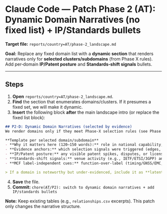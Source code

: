 # Claude Code — Patch Phase 2 (AT): Dynamic Domain Narratives (no fixed list) + IP/Standards bullets

**Target file:** `reports/country=AT/phase-2_landscape.md`

**Goal:** Replace any fixed domain list with a **dynamic section** that renders narratives only for **selected clusters/subdomains** (from Phase X rules). Add per‑domain **IP/Patent posture** and **Standards‑shift signals** bullets.

---

## Steps
1) **Open** `reports/country=AT/phase-2_landscape.md`.
2) **Find** the section that enumerates domains/clusters. If it presumes a fixed set, we will make it dynamic.
3) **Insert** the following block **after** the main landscape intro (or replace the fixed list block):

```markdown
## P2-D: Dynamic Domain Narratives (selected by evidence)
We render domains only if they meet Phase‑X selection rules (see Phase X: *Cluster & Subdomain Selection*). For each selected domain, include:

**Template per selected domain/subdomain**
- **Why it matters here (120–150 words):** role in national capability; concrete country examples.
- **Evidence anchors:** which selection signals were triggered (edges, scopes, standards, programs, narrative).
- **IP/Patent posture:** any visible patent spikes, disputes, or licensing asymmetries (if none, note `no_signal`).
- **Standards‑shift signals:** venue activity (e.g., IETF/ETSI/3GPP) and role deltas to watch.
- **MCF label‑independent cues:** function‑over‑label (timing/GNSS/EMC, testbeds, compute access) as applicable.

> If a domain is noteworthy but under‑evidenced, include it as **latent** (short paragraph, `notes=low_evidence`).
```

4) **Save** the file.
5) **Commit:** `chore(AT/P2): switch to dynamic domain narratives + add IP/standards bullets`

**Note:** Keep existing tables (e.g., `relationships.csv` excerpts). This patch only changes the narrative structure.
